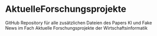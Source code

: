 # AktuelleForschungsprojekte
GitHub Repository für alle zusätzlichen Dateien des Papers KI und Fake News im Fach Aktuelle Forschungsprojekte der Wirtschaftsinformatik
